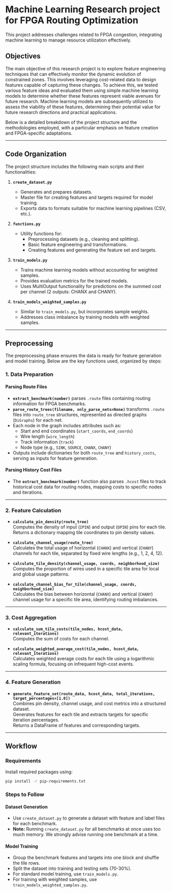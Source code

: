 # Machine Learning Research project for FPGA Routing Optimization

This project addresses challenges related to FPGA congestion, integrating machine learning to manage resource utilization effectively. 

## Objectives

The main objective of this research project is to explore feature engineering techniques that can effectively monitor the dynamic evolution of constrained zones. This involves leveraging cost-related data to design features capable of capturing these changes. To achieve this, we tested various feature ideas and evaluated them using simple machine learning models to determine whether these features represent viable avenues for future research. Machine learning models are subsequently utilized to assess the viability of these features, determining their potential value for future research directions and practical applications.

Below is a detailed breakdown of the project structure and the methodologies employed, with a particular emphasis on feature creation and FPGA-specific adaptations.

---

## Code Organization

The project structure includes the following main scripts and their functionalities:

1. **`create_dataset.py`**  
   - Generates and prepares datasets.  
   - Master file for creating features and targets required for model training.  
   - Exports data to formats suitable for machine learning pipelines (CSV, etc.).

2. **`functions.py`**  
   - Utility functions for:  
     - Preprocessing datasets (e.g., cleaning and splitting).  
     - Basic feature engineering and transformations.  
     - Creating features and generating the feature set and targets.

3. **`train_models.py`**  
   - Trains machine learning models without accounting for weighted samples.  
   - Provides evaluation metrics for the trained models.  
   - Uses MultiOutput functionality for predictions on the summed cost per channel (2 outputs: CHANX and CHANY).

4. **`train_models_weighted_samples.py`**  
   - Similar to `train_models.py`, but incorporates sample weights.  
   - Addresses class imbalance by training models with weighted samples.

---

## Preprocessing

The preprocessing phase ensures the data is ready for feature generation and model training. Below are the key functions used, organized by steps:

### 1. Data Preparation

#### Parsing Route Files  
- **`extract_benchmark(number)`** parses `.route` files containing routing information for FPGA benchmarks.  
- **`parse_route_trees(filename, only_parse_nets=None)`** transforms `.route` files into `route_tree` structures, represented as directed graphs (`DiGraphs`) for each net.  
- Each node in the graph includes attributes such as:
  - Start and end coordinates (`start_coords`, `end_coords`)
  - Wire length (`wire_length`)
  - Track information (`track`)
  - Node type (e.g., `SINK`, `SOURCE`, `CHANX`, `CHANY`)
- Outputs include dictionaries for both `route_tree` and `history_costs`, serving as inputs for feature generation.

#### Parsing History Cost Files  
- The **`extract_benchmark(number)`** function also parses `.hcost` files to track historical cost data for routing nodes, mapping costs to specific nodes and iterations.

---

### 2. Feature Calculation

- **`calculate_pin_density(route_tree)`**  
  Computes the density of input (`IPIN`) and output (`OPIN`) pins for each tile.  
  Returns a dictionary mapping tile coordinates to pin density values.

- **`calculate_channel_usage(route_tree)`**  
  Calculates the total usage of horizontal (`CHANX`) and vertical (`CHANY`) channels for each tile, separated by fixed wire lengths (e.g., 1, 2, 4, 12).

- **`calculate_tile_density(channel_usage, coords, neighborhood_size)`**  
  Computes the proportion of wires used in a specific tile area for local and global usage patterns.

- **`calculate_channel_bias_for_tile(channel_usage, coords, neighborhood_size)`**  
  Calculates the bias between horizontal (`CHANX`) and vertical (`CHANY`) channel usage for a specific tile area, identifying routing imbalances.

---

### 3. Cost Aggregation

- **`calculate_sum_tile_costs(tile_nodes, hcost_data, relevant_iterations)`**  
  Computes the sum of costs for each channel.  

- **`calculate_weighted_average_cost(tile_nodes, hcost_data, relevant_iterations)`**  
  Calculates weighted average costs for each tile using a logarithmic scaling formula, focusing on infrequent high-cost events.

---

### 4. Feature Generation

- **`generate_feature_set(route_data, hcost_data, total_iterations, target_percentages=[1.0])`**  
  Combines pin density, channel usage, and cost metrics into a structured dataset.  
  Generates features for each tile and extracts targets for specific iteration percentages.  
  Returns a DataFrame of features and corresponding targets.

---

## Workflow

### Requirements  
Install required packages using:  
```bash
pip install -r pip-requirements.txt
```

### Steps to Follow  

#### Dataset Generation  
- Use `create_dataset.py` to generate a dataset with feature and label files for each benchmark.  
- **Note:** Running `create_dataset.py` for all benchmarks at once uses too much memory. We strongly advise running one benchmark at a time.  

#### Model Training  
- Group the benchmark features and targets into one block and shuffle the tile rows.  
- Split the dataset into training and testing sets (70-30%).  
- For standard model training, use `train_models.py`.  
- For training with weighted samples, use `train_models_weighted_samples.py`.  
